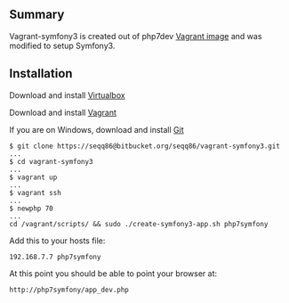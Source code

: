 ## Summary
Vagrant-symfony3 is created out of php7dev [Vagrant image](https://atlas.hashicorp.com/rasmus/boxes/php7dev) and was modified to setup Symfony3.

## Installation

Download and install [Virtualbox](https://www.virtualbox.org/wiki/Downloads)

Download and install [Vagrant](https://www.vagrantup.com/downloads.html)

If you are on Windows, download and install [Git](https://git-scm.com/download/win)

```
$ git clone https://seqq86@bitbucket.org/seqq86/vagrant-symfony3.git
...
$ cd vagrant-symfony3
...
$ vagrant up
...
$ vagrant ssh
...
$ newphp 70
...
cd /vagrant/scripts/ && sudo ./create-symfony3-app.sh php7symfony
```

Add this to your hosts file:

```
192.168.7.7 php7symfony
```

At this point you should be able to point your  browser at:

```
http://php7symfony/app_dev.php
```